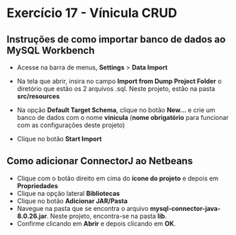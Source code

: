 # Exercício 17 - Vínicula CRUD



## Instruções de como importar banco de dados ao MySQL Workbench



* Acesse na barra de menus, **Settings** > **Data Import**

* Na tela que abrir, insira no campo **Import from Dump Project Folder** o diretório que estão os 2 arquivos .sql. Neste projeto, estão na pasta **src/resources**

* Na opção **Default Target Schema**, clique no botão **New...** e crie um banco de dados com o nome **vinicula** (**nome obrigatório** para funcionar com as configurações deste projeto)

* Clique no botão **Start Import**

  

## Como adicionar ConnectorJ ao Netbeans



* Clique com o botão direito em cima do **ícone do projeto** e depois em **Propriedades**
* Clique na opção lateral **Bibliotecas**
* Clique no botão **Adicionar JAR/Pasta**
* Navegue na pasta que se encontra o arquivo **mysql-connector-java-8.0.26.jar**. Neste projeto, encontra-se na pasta **lib**.
* Confirme clicando em **Abrir** e depois clicando em **OK**.

